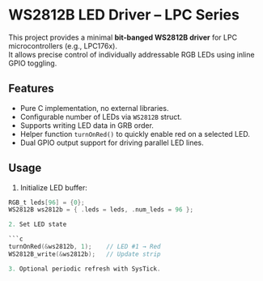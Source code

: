# WS2812B LED Driver – LPC Series

This project provides a minimal **bit-banged WS2812B driver** for LPC microcontrollers (e.g., LPC176x).  
It allows precise control of individually addressable RGB LEDs using inline GPIO toggling.

## Features
- Pure C implementation, no external libraries.
- Configurable number of LEDs via `WS2812B` struct.
- Supports writing LED data in GRB order.
- Helper function `turnOnRed()` to quickly enable red on a selected LED.
- Dual GPIO output support for driving parallel LED lines.

## Usage
1. Initialize LED buffer:

```c
RGB_t leds[96] = {0};
WS2812B ws2812b = { .leds = leds, .num_leds = 96 };

2. Set LED state

```c
turnOnRed(&ws2812b, 1);    // LED #1 → Red
WS2812B_write(&ws2812b);   // Update strip

3. Optional periodic refresh with SysTick.
